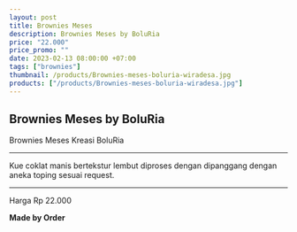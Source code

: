 ```yaml
---
layout: post
title: Brownies Meses
description: Brownies Meses by BoluRia
price: "22.000"
price_promo: ""
date: 2023-02-13 08:00:00 +07:00
tags: ["brownies"]
thumbnail: /products/Brownies-meses-boluria-wiradesa.jpg
products: ["/products/Brownies-meses-boluria-wiradesa.jpg"]
---
```


## Brownies Meses by BoluRia ##

Brownies Meses Kreasi BoluRia

---

Kue coklat manis bertekstur lembut diproses dengan dipanggang dengan aneka toping sesuai request.

---

Harga Rp 22.000

**Made by Order**
